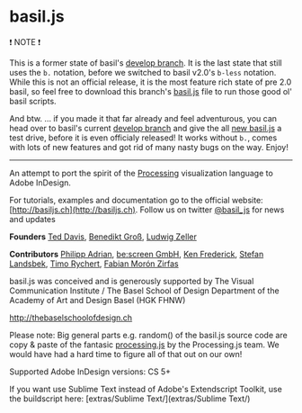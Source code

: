 basil.js
========

:exclamation: NOTE :exclamation:

This is a former state of basil's [develop branch](https://github.com/basiljs/basil.js/tree/develop). It is the last state that still uses the `b.` notation, before we switched to basil v2.0's `b-less` notation. While this is not an official release, it is the most feature rich state of pre 2.0 basil, so feel free to download this branch's [basil.js](https://github.com/basiljs/basil.js/blob/develop-v1/basil.js) file to run those good ol' basil scripts.

And btw. … if you made it that far already and feel adventurous, you can head over to basil's current [develop branch](https://github.com/basiljs/basil.js/tree/develop) and give the all [new basil.js](https://github.com/basiljs/basil.js/blob/develop/basil.js) a test drive, before it is even officialy released! It works without `b.`, comes with lots of new features and got rid of many nasty bugs on the way. Enjoy!

---

An attempt to port the spirit of the [Processing](http://processing.org/) visualization language to Adobe InDesign.

For tutorials, examples and documentation go to the official website: [http://basiljs.ch](http://basiljs.ch). Follow us on twitter [@basil_js](https://twitter.com/basil_js) for news and updates

**Founders**
[Ted Davis](http://teddavis.org), [Benedikt Groß](http://benedikt-gross.de), [Ludwig Zeller](http://ludwigzeller.de)

**Contributors**
[Philipp Adrian](http://philippadrian.com), [be:screen GmbH](http://bescreen.de), [Ken Frederick](http://kennethfrederick.de), 
[Stefan Landsbek](http://47nord.de), [Timo Rychert](http://timorychert.de), [Fabian Morón Zirfas](http://fabianmoronzirfas.me)


basil.js was conceived and is generously supported by
The Visual Communication Institute / The Basel School of Design
Department of the Academy of Art and Design Basel (HGK FHNW)

http://thebaselschoolofdesign.ch

Please note: Big general parts e.g. random() of the basil.js source code are copy & paste
of the fantasic [processing.js](http://processingjs.org) by the Processing.js team. We would have had a hard time to figure all of that out on our own!

Supported Adobe InDesign versions: CS 5+

If you want use Sublime Text instead of Adobe's Extendscript Toolkit, use the buildscript here: [extras/Sublime Text/](extras/Sublime Text/)
